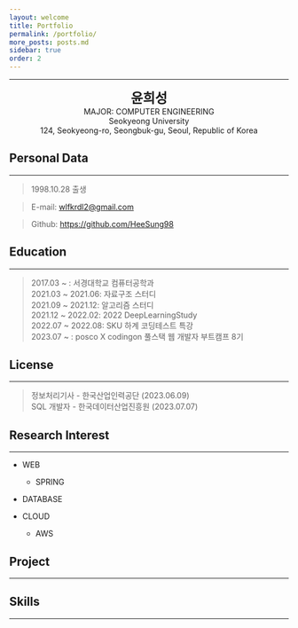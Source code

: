 ```yaml
---
layout: welcome
title: Portfolio
permalink: /portfolio/
more_posts: posts.md
sidebar: true
order: 2
---
```


* * *
<center>
<span style=
"font-size:170%;
font-weight:bold">
윤희성
</span>
</center>

<center>MAJOR: COMPUTER ENGINEERING</center>

<center>Seokyeong University</center>

<center>124, Seokyeong-ro, Seongbuk-gu, Seoul, Republic of Korea</center>

## Personal Data
---
> 1998.10.28 출생

> E-mail: wlfkrdl2@gmail.com

> Github: <a href="https://github.com/HeeSung98">https://github.com/HeeSung98</a>


## Education
---
> 2017.03 ~ : 서경대학교 컴퓨터공학과<br>
> 2021.03 ~ 2021.06: 자료구조 스터디<br>
> 2021.09 ~ 2021.12: 알고리즘 스터디<br>
> 2021.12 ~ 2022.02: 2022 DeepLearningStudy<br>
> 2022.07 ~ 2022.08: SKU 하계 코딩테스트 특강<br>
> 2023.07 ~ : posco X codingon 풀스택 웹 개발자 부트캠프 8기<br>

## License
---
> 정보처리기사 - 한국산업인력공단 (2023.06.09)<br>
> SQL 개발자 - 한국데이터산업진흥원 (2023.07.07)<br>

## Research Interest
---

* WEB
    + SPRING

* DATABASE

* CLOUD
    + AWS

## Project
---

## Skills
---




